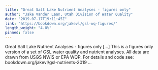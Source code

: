 ```yaml
---
title: "Great Salt Lake Nutrient Analyses - figures only"
author: "Jake Vander Laan, Utah Division of Water Quality"
date: "2019-07-17T19:11:45Z"
link: "https://bookdown.org/jakevl/gsl-wq-figures/"
length_weight: "4.8%"
pinned: false
---
```


Great Salt Lake Nutrient Analyses - figures only [...] This is a figures only version of a set of GSL water quality and nutrient analyses. All data are drawn from USGS NWIS or EPA WQP. For details and code see: bookdown.org/jakevl/gsl-nutrients-2019 ...
